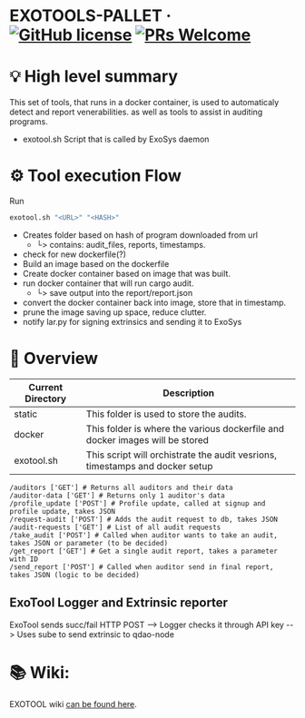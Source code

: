 # EXOTOOLS-PALLET &middot; [![GitHub license](https://img.shields.io/badge/license-GPL3%2FApache2-blue)](#LICENSE) [![PRs Welcome](https://img.shields.io/badge/PRs-welcome-brightgreen.svg)](docs/CONTRIBUTING.adoc)


# 💡 High level summary
This set of tools, that runs in a docker container, is used to automaticaly detect and report venerabilities. as well as tools to assist in auditing programs.
- exotool.sh Script that is called by ExoSys daemon

# ⚙️  Tool execution Flow
Run 
```bash
exotool.sh "<URL>" "<HASH>"
```
- Creates folder based on hash of program downloaded from url
  - └> contains: audit_files, reports, timestamps.
- check for new dockerfile(?)
- Build an image based on the dockerfile
- Create docker container based on image that was built.
- run docker container that will run cargo audit.
  - └> save output into the report/report.json
- convert the docker container back into image, store that in timestamp.
- prune the image saving up space, reduce clutter.
- notify lar.py for signing extrinsics and sending it to ExoSys


# 🔭 Overview
| Current Directory  | Description                                                                  |
|------------------- |----------------------------------------------------------------------------- |
| static             | This folder is used to store the audits.                                     |
| docker             | This folder is where the various dockerfile and docker images will be stored |
| exotool.sh         | This script will orchistrate the audit vesrions, timestamps and docker setup |

```
/auditors ['GET'] # Returns all auditors and their data
/auditor-data ['GET'] # Returns only 1 auditor's data
/profile_update ['POST'] # Profile update, called at signup and profile update, takes JSON
/request-audit ['POST'] # Adds the audit request to db, takes JSON
/audit-requests ['GET'] # List of all audit requests
/take_audit ['POST'] # Called when auditor wants to take an audit, takes JSON or parameter (to be decided)
/get_report ['GET'] # Get a single audit report, takes a parameter with ID
/send_report ['POST'] # Called when auditor send in final report, takes JSON (logic to be decided)
```

## ExoTool Logger and Extrinsic reporter
ExoTool sends succ/fail HTTP POST --> Logger checks it through API key --> Uses sube to send extrinsic to qdao-node

# 📚 Wiki:

EXOTOOL wiki [can be found here](https://github.com/Qrucial/QRUCIAL-DAO/wiki/ExoTool).   
